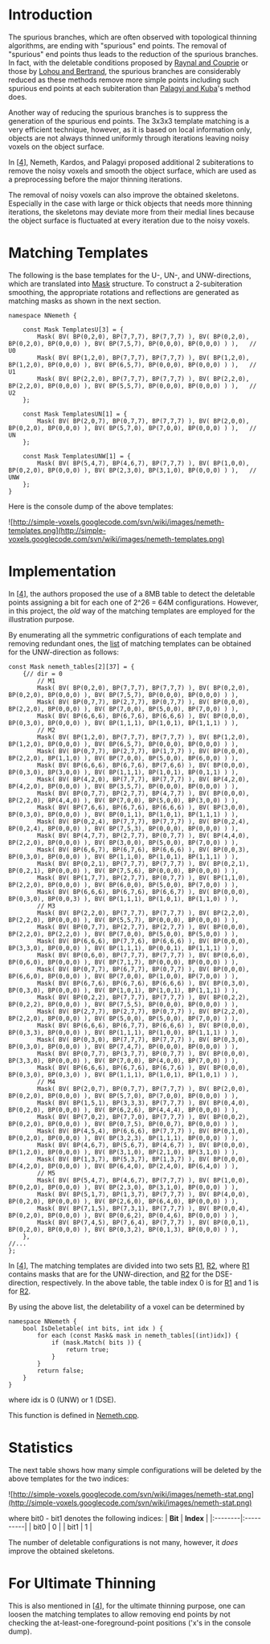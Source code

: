 

# Introduction #
The spurious branches, which are often observed with topological thinning algorithms, are ending with "spurious" end points.
The removal of "spurious" end points thus leads to the reduction of the spurious branches.
In fact, with the deletable conditions proposed by
[Raynal and Couprie](RaynalCouprie.md) or those by
[Lohou and Bertrand](LohouBertrand.md),
the spurious branches are considerably reduced as these methods
remove more simple points including such spurious end points at each subiteration than [Palagyi and Kuba](PalagyiKuba.md)'s method does.

Another way of reducing the spurious branches is
to suppress the generation of the spurious end points.
The 3x3x3 template matching is a very efficient technique,
however, as it is based on local information only,
objects are not always thinned uniformly through iterations
leaving noisy voxels on the object surface.

In [[4](Top#References.md)],
Nemeth, Kardos, and Palagyi proposed additional 2 subiterations
to remove the noisy voxels and smooth the object surface,
which are used as a preprocessing before the major thinning iterations.

The removal of noisy voxels can also improve the obtained skeletons.
Especially in the case with large or thick objects that needs more thinning iterations,
the skeletons may deviate more from their medial lines because
the object surface is fluctuated at every iteration due to the noisy voxels.

# Matching Templates #
The following is the base templates for the U-, UN-, and UNW-directions,
which are translated into
[Mask](http://code.google.com/p/simple-voxels/source/browse/trunk/Mask.h) structure.
To construct a 2-subiteration smoothing,
the appropriate rotations and reflections are generated as matching masks as shown in the next section.

```
namespace NNemeth {

    const Mask TemplatesU[3] = {
        Mask( BV( BP(0,2,0), BP(7,7,7), BP(7,7,7) ), BV( BP(0,2,0), BP(0,2,0), BP(0,0,0) ), BV( BP(7,5,7), BP(0,0,0), BP(0,0,0) ) ),   // U0
        Mask( BV( BP(1,2,0), BP(7,7,7), BP(7,7,7) ), BV( BP(1,2,0), BP(1,2,0), BP(0,0,0) ), BV( BP(6,5,7), BP(0,0,0), BP(0,0,0) ) ),   // U1
        Mask( BV( BP(2,2,0), BP(7,7,7), BP(7,7,7) ), BV( BP(2,2,0), BP(2,2,0), BP(0,0,0) ), BV( BP(5,5,7), BP(0,0,0), BP(0,0,0) ) ),   // U2
    };

    const Mask TemplatesUN[1] = {
        Mask( BV( BP(2,0,7), BP(0,7,7), BP(7,7,7) ), BV( BP(2,0,0), BP(0,2,0), BP(0,0,0) ), BV( BP(5,7,0), BP(7,0,0), BP(0,0,0) ) ),   // UN
    };

    const Mask TemplatesUNW[1] = {
        Mask( BV( BP(5,4,7), BP(4,6,7), BP(7,7,7) ), BV( BP(1,0,0), BP(0,2,0), BP(0,0,0) ), BV( BP(2,3,0), BP(3,1,0), BP(0,0,0) ) ),   // UNW
    };
}
```

Here is the console dump of the above templates:

![http://simple-voxels.googlecode.com/svn/wiki/images/nemeth-templates.png](http://simple-voxels.googlecode.com/svn/wiki/images/nemeth-templates.png)

# Implementation #
In [[4](Top#References.md)], the authors proposed the use of a 8MB table
to detect the deletable points assigning a bit for each one of 2^26 = 64M configurations.
However, in this project, the _old_ way of the matching templates are employed for the illustration purpose.

By enumerating all the symmetric configurations of each template and removing redundant ones,
the [list](http://code.google.com/p/simple-voxels/source/browse/trunk/Nemeth_table.h)
of matching templates can be obtained for the UNW-direction as follows:
```
const Mask nemeth_tables[2][37] = {
    {// dir = 0
        // M1
        Mask( BV( BP(0,2,0), BP(7,7,7), BP(7,7,7) ), BV( BP(0,2,0), BP(0,2,0), BP(0,0,0) ), BV( BP(7,5,7), BP(0,0,0), BP(0,0,0) ) ),
        Mask( BV( BP(0,7,7), BP(2,7,7), BP(0,7,7) ), BV( BP(0,0,0), BP(2,2,0), BP(0,0,0) ), BV( BP(7,0,0), BP(5,0,0), BP(7,0,0) ) ),
        Mask( BV( BP(6,6,6), BP(6,7,6), BP(6,6,6) ), BV( BP(0,0,0), BP(0,3,0), BP(0,0,0) ), BV( BP(1,1,1), BP(1,0,1), BP(1,1,1) ) ),
        // M2
        Mask( BV( BP(1,2,0), BP(7,7,7), BP(7,7,7) ), BV( BP(1,2,0), BP(1,2,0), BP(0,0,0) ), BV( BP(6,5,7), BP(0,0,0), BP(0,0,0) ) ),
        Mask( BV( BP(0,7,7), BP(2,7,7), BP(1,7,7) ), BV( BP(0,0,0), BP(2,2,0), BP(1,1,0) ), BV( BP(7,0,0), BP(5,0,0), BP(6,0,0) ) ),
        Mask( BV( BP(6,6,6), BP(6,7,6), BP(7,6,6) ), BV( BP(0,0,0), BP(0,3,0), BP(3,0,0) ), BV( BP(1,1,1), BP(1,0,1), BP(0,1,1) ) ),
        Mask( BV( BP(4,2,0), BP(7,7,7), BP(7,7,7) ), BV( BP(4,2,0), BP(4,2,0), BP(0,0,0) ), BV( BP(3,5,7), BP(0,0,0), BP(0,0,0) ) ),
        Mask( BV( BP(0,7,7), BP(2,7,7), BP(4,7,7) ), BV( BP(0,0,0), BP(2,2,0), BP(4,4,0) ), BV( BP(7,0,0), BP(5,0,0), BP(3,0,0) ) ),
        Mask( BV( BP(7,6,6), BP(6,7,6), BP(6,6,6) ), BV( BP(3,0,0), BP(0,3,0), BP(0,0,0) ), BV( BP(0,1,1), BP(1,0,1), BP(1,1,1) ) ),
        Mask( BV( BP(0,2,4), BP(7,7,7), BP(7,7,7) ), BV( BP(0,2,4), BP(0,2,4), BP(0,0,0) ), BV( BP(7,5,3), BP(0,0,0), BP(0,0,0) ) ),
        Mask( BV( BP(4,7,7), BP(2,7,7), BP(0,7,7) ), BV( BP(4,4,0), BP(2,2,0), BP(0,0,0) ), BV( BP(3,0,0), BP(5,0,0), BP(7,0,0) ) ),
        Mask( BV( BP(6,6,7), BP(6,7,6), BP(6,6,6) ), BV( BP(0,0,3), BP(0,3,0), BP(0,0,0) ), BV( BP(1,1,0), BP(1,0,1), BP(1,1,1) ) ),
        Mask( BV( BP(0,2,1), BP(7,7,7), BP(7,7,7) ), BV( BP(0,2,1), BP(0,2,1), BP(0,0,0) ), BV( BP(7,5,6), BP(0,0,0), BP(0,0,0) ) ),
        Mask( BV( BP(1,7,7), BP(2,7,7), BP(0,7,7) ), BV( BP(1,1,0), BP(2,2,0), BP(0,0,0) ), BV( BP(6,0,0), BP(5,0,0), BP(7,0,0) ) ),
        Mask( BV( BP(6,6,6), BP(6,7,6), BP(6,6,7) ), BV( BP(0,0,0), BP(0,3,0), BP(0,0,3) ), BV( BP(1,1,1), BP(1,0,1), BP(1,1,0) ) ),
        // M3
        Mask( BV( BP(2,2,0), BP(7,7,7), BP(7,7,7) ), BV( BP(2,2,0), BP(2,2,0), BP(0,0,0) ), BV( BP(5,5,7), BP(0,0,0), BP(0,0,0) ) ),
        Mask( BV( BP(0,7,7), BP(2,7,7), BP(2,7,7) ), BV( BP(0,0,0), BP(2,2,0), BP(2,2,0) ), BV( BP(7,0,0), BP(5,0,0), BP(5,0,0) ) ),
        Mask( BV( BP(6,6,6), BP(7,7,6), BP(6,6,6) ), BV( BP(0,0,0), BP(3,3,0), BP(0,0,0) ), BV( BP(1,1,1), BP(0,0,1), BP(1,1,1) ) ),
        Mask( BV( BP(0,6,0), BP(7,7,7), BP(7,7,7) ), BV( BP(0,6,0), BP(0,6,0), BP(0,0,0) ), BV( BP(7,1,7), BP(0,0,0), BP(0,0,0) ) ),
        Mask( BV( BP(0,7,7), BP(6,7,7), BP(0,7,7) ), BV( BP(0,0,0), BP(6,6,0), BP(0,0,0) ), BV( BP(7,0,0), BP(1,0,0), BP(7,0,0) ) ),
        Mask( BV( BP(6,7,6), BP(6,7,6), BP(6,6,6) ), BV( BP(0,3,0), BP(0,3,0), BP(0,0,0) ), BV( BP(1,0,1), BP(1,0,1), BP(1,1,1) ) ),
        Mask( BV( BP(0,2,2), BP(7,7,7), BP(7,7,7) ), BV( BP(0,2,2), BP(0,2,2), BP(0,0,0) ), BV( BP(7,5,5), BP(0,0,0), BP(0,0,0) ) ),
        Mask( BV( BP(2,7,7), BP(2,7,7), BP(0,7,7) ), BV( BP(2,2,0), BP(2,2,0), BP(0,0,0) ), BV( BP(5,0,0), BP(5,0,0), BP(7,0,0) ) ),
        Mask( BV( BP(6,6,6), BP(6,7,7), BP(6,6,6) ), BV( BP(0,0,0), BP(0,3,3), BP(0,0,0) ), BV( BP(1,1,1), BP(1,0,0), BP(1,1,1) ) ),
        Mask( BV( BP(0,3,0), BP(7,7,7), BP(7,7,7) ), BV( BP(0,3,0), BP(0,3,0), BP(0,0,0) ), BV( BP(7,4,7), BP(0,0,0), BP(0,0,0) ) ),
        Mask( BV( BP(0,7,7), BP(3,7,7), BP(0,7,7) ), BV( BP(0,0,0), BP(3,3,0), BP(0,0,0) ), BV( BP(7,0,0), BP(4,0,0), BP(7,0,0) ) ),
        Mask( BV( BP(6,6,6), BP(6,7,6), BP(6,7,6) ), BV( BP(0,0,0), BP(0,3,0), BP(0,3,0) ), BV( BP(1,1,1), BP(1,0,1), BP(1,0,1) ) ),
        // M4
        Mask( BV( BP(2,0,7), BP(0,7,7), BP(7,7,7) ), BV( BP(2,0,0), BP(0,2,0), BP(0,0,0) ), BV( BP(5,7,0), BP(7,0,0), BP(0,0,0) ) ),
        Mask( BV( BP(1,5,1), BP(3,3,3), BP(7,7,7) ), BV( BP(0,4,0), BP(0,2,0), BP(0,0,0) ), BV( BP(6,2,6), BP(4,4,4), BP(0,0,0) ) ),
        Mask( BV( BP(7,0,2), BP(7,7,0), BP(7,7,7) ), BV( BP(0,0,2), BP(0,2,0), BP(0,0,0) ), BV( BP(0,7,5), BP(0,0,7), BP(0,0,0) ) ),
        Mask( BV( BP(4,5,4), BP(6,6,6), BP(7,7,7) ), BV( BP(0,1,0), BP(0,2,0), BP(0,0,0) ), BV( BP(3,2,3), BP(1,1,1), BP(0,0,0) ) ),
        Mask( BV( BP(4,6,7), BP(5,6,7), BP(4,6,7) ), BV( BP(0,0,0), BP(1,2,0), BP(0,0,0) ), BV( BP(3,1,0), BP(2,1,0), BP(3,1,0) ) ),
        Mask( BV( BP(1,3,7), BP(5,3,7), BP(1,3,7) ), BV( BP(0,0,0), BP(4,2,0), BP(0,0,0) ), BV( BP(6,4,0), BP(2,4,0), BP(6,4,0) ) ),
        // M5
        Mask( BV( BP(5,4,7), BP(4,6,7), BP(7,7,7) ), BV( BP(1,0,0), BP(0,2,0), BP(0,0,0) ), BV( BP(2,3,0), BP(3,1,0), BP(0,0,0) ) ),
        Mask( BV( BP(5,1,7), BP(1,3,7), BP(7,7,7) ), BV( BP(4,0,0), BP(0,2,0), BP(0,0,0) ), BV( BP(2,6,0), BP(6,4,0), BP(0,0,0) ) ),
        Mask( BV( BP(7,1,5), BP(7,3,1), BP(7,7,7) ), BV( BP(0,0,4), BP(0,2,0), BP(0,0,0) ), BV( BP(0,6,2), BP(0,4,6), BP(0,0,0) ) ),
        Mask( BV( BP(7,4,5), BP(7,6,4), BP(7,7,7) ), BV( BP(0,0,1), BP(0,2,0), BP(0,0,0) ), BV( BP(0,3,2), BP(0,1,3), BP(0,0,0) ) ),
    },
//...
};
```

In [[4](Top#References.md)],
The matching templates are divided into two sets [R1](https://code.google.com/p/simple-voxels/source/detail?r=1), [R2](https://code.google.com/p/simple-voxels/source/detail?r=2),
where [R1](https://code.google.com/p/simple-voxels/source/detail?r=1) contains masks that are for the UNW-direction,
and [R2](https://code.google.com/p/simple-voxels/source/detail?r=2) for the DSE-direction, respectively.
In the above table, the table index 0 is for [R1](https://code.google.com/p/simple-voxels/source/detail?r=1) and 1 is for [R2](https://code.google.com/p/simple-voxels/source/detail?r=2).

By using the above list, the deletability of a voxel can be determined by
```
namespace NNemeth {
    bool IsDeletable( int bits, int idx ) {
        for each (const Mask& mask in nemeth_tables[(int)idx]) {
            if (mask.Match( bits )) {
                return true;
            }
        }
        return false;
    }
}
```
where idx is 0 (UNW) or 1 (DSE).

This function is defined in [Nemeth.cpp](http://code.google.com/p/simple-voxels/source/browse/trunk/Nemeth.cpp#74).

# Statistics #
The next table shows how many simple configurations will be deleted by the above templates for the two indices:

![http://simple-voxels.googlecode.com/svn/wiki/images/nemeth-stat.png](http://simple-voxels.googlecode.com/svn/wiki/images/nemeth-stat.png)

where bit0 - bit1 denotes the following indices:
| **Bit** | **Index** |
|:--------|:----------|
| bit0    | 0         |
| bit1    | 1         |

The number of deletable configurations is not many, however,
it _does_ improve the obtained skeletons.

# For Ultimate Thinning #
This is also mentioned in [[4](Top#References.md)],
for the ultimate thinning purpose,
one can loosen the matching templates to allow removing end points
by not checking the at-least-one-foreground-point positions ('x's in the console dump).